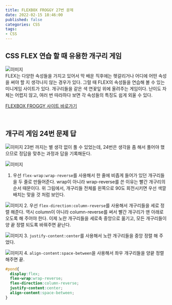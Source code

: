```yaml
---
title: FLEXBOX FROGGY 27번 문제    
date: 2022-02-15 18:46:00 
published: false 
categories: CSS 
tags:
- CSS
---
```


## CSS FLEX 연습 할 때 유용한 개구리 게임      
![이미지](https://i.imgur.com/yeNVaAC.png)  
FLEX는 다양한 속성들을 가지고 있어서 막 배운 직후에는 헷갈리거나 어디에 어떤 속성을 써야 할 지 생각나지 않는 경우가 있다. 그럴 때 FLEX의 속성들을 연습해 볼 수 있는 미니게임 사이트가 있다. 개구리들을 같은 색 연꽃잎 위에 올려주는 게임이다. 난이도 자체는 어렵지 않고, 여러 번 따라하다 보면 각 속성들의 특징도 쉽게 외울 수 있다. 

[FLEXBOX FROGGY 사이트 바로가기](https://flexboxfroggy.com/#ko)  

<br/>

## 개구리 게임 24번 문제 답   
![이미지](https://i.imgur.com/BnyP4RP.png) 
23번 까지는 별 생각 없이 풀 수 있었는데, 24번은 생각을 좀 해서 풀어야 했으므로 정답을 맞추는 과정과 답을 기록해둔다.  

![이미지](https://i.imgur.com/SfKECyu.png) 
1. 우선 `flex-wrap:wrap-reverse`를 사용해서 한 줄에 비좁게 들어가 있던 개구리들을 두 줄로 만들어준다. wrap이 아니라 wrap-reverse를 쓴 이유는 빨간 개구리의 순서 때문이다. 위 그림에서, 개구리들 전체를 왼쪽으로 90도 회전시키면 우선 색깔 배치는 맞을 것 처럼 보인다. 

![이미지](https://i.imgur.com/4q4QRvT.png) 
2. 우선 `flex-direction:column-reverse`를 사용해서 개구리들을 세로 정렬 해준다. 역시 column이 아니라 column-reverse를 써서 빨간 개구리가 맨 아래로 오도록 해 주어야 한다. 이제 노란 개구리들을 세로축 중앙으로 옮기고, 모든 개구리들이 양 끝 정렬 되도록 바꿔주면 끝난다.  

![이미지](https://i.imgur.com/FKTO5br.png) 
3. `justify-content:center`를 사용해서 노란 개구리들을 중앙 정렬 해 주었다. 

![이미지](https://i.imgur.com/8e4QQki.png)
4. `align-content:space-between`을 사용해서 좌우 개구리들을 양끝 정렬 해주면 끝. 


```css  
#pond{
  display:flex;
  flex-wrap:wrap-reverse;
  flex-direction:column-reverse;
  justify-content:center;
  align-content:space-between;
}
```  